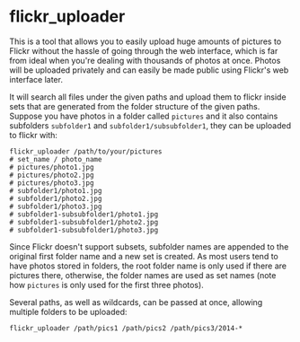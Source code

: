 flickr_uploader
===============

This is a tool that allows you to easily upload huge amounts of pictures
to Flickr without the hassle of going through the web interface, which
is far from ideal when you're dealing with thousands of photos at once.
Photos will be uploaded privately and can easily be made public using
Flickr's web interface later.

It will search all files under the given paths and upload them to flickr
inside sets that are generated from the folder structure of the given
paths.  Suppose you have photos in a folder called `pictures` and it
also contains subfolders `subfolder1` and `subfolder1/subsubfolder1`,
they can be uploaded to flickr with:


    flickr_uploader /path/to/your/pictures
    # set_name / photo_name
    # pictures/photo1.jpg
    # pictures/photo2.jpg
    # pictures/photo3.jpg
    # subfolder1/photo1.jpg
    # subfolder1/photo2.jpg
    # subfolder1/photo3.jpg
    # subfolder1-subsubfolder1/photo1.jpg
    # subfolder1-subsubfolder1/photo2.jpg
    # subfolder1-subsubfolder1/photo3.jpg


Since Flickr doesn't support subsets, subfolder names are appended to
the original first folder name and a new set is created.  As most users
tend to have photos stored in folders, the root folder name is only used
if there are pictures there, otherwise, the folder names are used as set
names (note how `pictures` is only used for the first three photos).

Several paths, as well as wildcards, can be passed at once, allowing
multiple folders to be uploaded:


    flickr_uploader /path/pics1 /path/pics2 /path/pics3/2014-*
